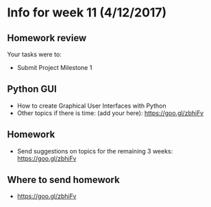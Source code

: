 # Info for week 11 (4/12/2017)

## Homework review

Your tasks were to:
* Submit Project Milestone 1

## Python GUI

* How to create Graphical User Interfaces with Python 
* Other topics if there is time: (add your here): https://goo.gl/zbhiFv

## Homework 

* Send suggestions on topics for the remaining 3 weeks: https://goo.gl/zbhiFv

## Where to send homework

* https://goo.gl/zbhiFv
